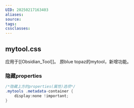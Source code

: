 ```yaml
---
UID: 20250217163403
aliases: 
source: 
tags: 
cssclasses:
---
```

## mytool.css
应用于[[Obsidian_Tool]]。
原blue topaz的mytool，新增功能。
### 隐藏properties
```java
/*隐藏上方的properties(属性)选项*/
.mytools .metadata-container {
	display:none !important;
}
```